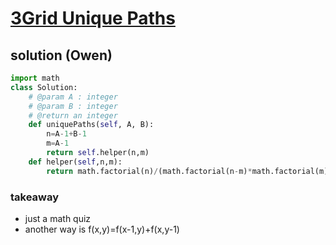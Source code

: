 # [3Grid Unique Paths](https://www.interviewbit.com/problems/grid-unique-paths/)

## solution (Owen) 

```python
import math
class Solution:
    # @param A : integer
    # @param B : integer
    # @return an integer
    def uniquePaths(self, A, B):
        n=A-1+B-1
        m=A-1
        return self.helper(n,m)
    def helper(self,n,m):
        return math.factorial(n)/(math.factorial(n-m)*math.factorial(m))
```
### takeaway 

- just a math quiz 
- another way is f(x,y)=f(x-1,y)+f(x,y-1)
